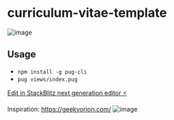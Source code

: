 # curriculum-vitae-template

 ![image](https://github.com/user-attachments/assets/123e9e7c-1b69-4fbc-9bfc-9b30b568f26a)

## Usage 
- `npm install -g pug-cli`
- `pug views/index.pug`


[Edit in StackBlitz next generation editor ⚡️](https://stackblitz.com/~/github.com/matefs/curriculum-vitae-template)

Inspiration:
https://geekyorion.com/
![image](https://github.com/user-attachments/assets/49062e17-b339-4d51-86ad-734033bf5211)
